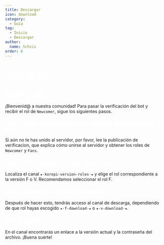 ```yaml
---
title: Descargar
icon: download
category:
  - Guía
tag:
  - Inicio
  - Descargar
author:
  name: Schvis
order: 6
---
```


# <span style='color:white;'>Descargar</span>

## <span style='color:white;'>Introducción</span>

¡Bienvenid@ a nuestra comunidad! Para pasar la verificación del bot y recibir el rol de `Newcomer`, sigue los siguientes pasos.

### <span style='color:white;'>Paso 1: Únete a nuestro servidor y obtén los roles de `Newcomer` y `Fans`</span>

Si aún no te has unido al servidor, por favor, lee la publicación de verificacion, que explica cómo unirse al servidor y obtener los roles de `Newcomer` y `Fans`.

### <span style='color:white;'>Paso 2: Ve al canal de `★⋅korepi-version-roles⋅★`</span>

Localiza el canal `★⋅korepi-version-roles⋅★` y elige el rol correspondiente a la versión F o V. Recomendamos seleccionar el rol F.

### <span style='color:white;'>Paso 3: Descargar los recursos necesarios</span>

Después de hacer esto, tendrás acceso al canal de descarga, dependiendo de que rol hayas escogido `★⋅f-download⋅★` o `★⋅v-download⋅★`.

### <span style='color:white;'>Paso 4: ¡Listo!</span>

En el canal encontrarás un enlace a la versión actual y la contraseña del archivo. ¡Buena suerte!

